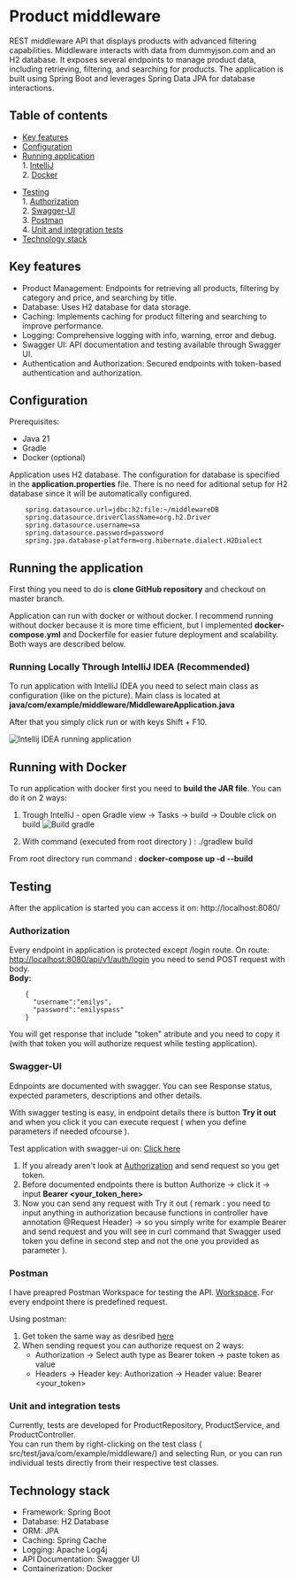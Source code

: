 # Product middleware
REST middleware API that displays products with advanced filtering capabilities.
Middleware interacts with data from dummyjson.com and an H2 database.
It exposes several endpoints to manage product data, including retrieving, filtering, and searching for products.
The application is built using Spring Boot and leverages Spring Data JPA for database interactions.

## Table of contents
* [Key features](#Key-features)<br>
* [Configuration](#Configuration)<br>
* [Running application](#Running-application)<br>
        1. [IntelliJ](#Running-Locally-Through-IntelliJ-IDEA-(Recommended))<br>
        2. [Docker](#Running-with-Docker)<br>      
- [Testing](#Testing)<br>
        1. [Authorization](#Authorization)<br>
        2. [Swagger-UI](#Swagger-UI)<br>
        3. [Postman](#Postman)<br>
        4. [Unit and integration tests](#Unit-and-integration-tests)<br>
- [Technology stack](#Technology-stack)                 

## Key features
- Product Management: Endpoints for retrieving all products, filtering by category and price, and searching by title.
- Database: Uses H2 database for data storage.
- Caching: Implements caching for product filtering and searching to improve performance.
- Logging: Comprehensive logging with info, warning, error and debug.
- Swagger UI: API documentation and testing available through Swagger UI.
- Authentication and Authorization: Secured endpoints with token-based authentication and authorization.

## Configuration

Prerequisites:
-  Java 21
-  Gradle
-  Docker (optional)

Application uses H2 database. The configuration for database is specified in the **application.properties** file.
There is no need for aditional setup for H2 database since it will be automatically configured.

        spring.datasource.url=jdbc:h2:file:~/middlewareDB
        spring.datasource.driverClassName=org.h2.Driver
        spring.datasource.username=sa
        spring.datasource.password=password
        spring.jpa.database-platform=org.hibernate.dialect.H2Dialect

## Running the application

First thing you need to do is **clone GitHub repository** and checkout on master branch.

Application can run with docker or without docker. I recommend running without docker because it is more time efficient, but I implemented **docker-compose.yml** and Dockerfile for easier future deployment and scalability. Both ways are described below.

### Running Locally Through IntelliJ IDEA (Recommended)
To run application with IntelliJ IDEA you need to select main class as configuration (like on the picture).
Main class is located at **java/com/example/middleware/MiddlewareApplication.java**

After that you simply click run or with keys Shift + F10.

![Intellij IDEA running application](https://github.com/BrunoPavlovic/product-middleware/assets/100703459/19ed1e9e-ed6c-44e3-b2e6-cc761076e2fd)

## Running with Docker
To run application with docker first you need to **build the JAR file**. You can do it on 2 ways:
  1. Trough IntelliJ - open Gradle view -> Tasks -> build -> Double click on build
     ![Build gradle](https://github.com/BrunoPavlovic/product-middleware/assets/100703459/6bac376b-d2f8-43a5-8a78-306ad642a679)

  2. With command (executed from root directory ) : ./gradlew build

From root directory run command : **docker-compose up -d --build**


## Testing 
After the application is started you can access it on: http://localhost:8080/

### Authorization
Every endpoint in application is protected except /login route.
On route: [http://localhost:8080/api/v1/auth/login](http://localhost:8080/api/v1/auth/login) you need to send POST request with body.<br>
**Body:**

        {
          "username":"emilys",
          "password":"emilyspass"
        }

You will get response that include "token" atribute and you need to copy it (with that token you will authorize request while testing application).

### Swagger-UI
Ednpoints are documented with swagger. You can see Response status, expected parameters, descriptions and other details.

With swagger testing is easy, in endpoint details there is button **Try it out** and when you click it you can execute request ( when you define parameters if needed ofcourse ).

Test application with swagger-ui on: [Click here](http://localhost:8080/swagger-ui/index.html#/)

1. If you already aren't look at [Authorization](#Authorization) and send request so you get token.
2. Before documented endpoints there is button Authorize -> click it -> input **Bearer <your_token_here>**
3. Now you can send any request with Try it out ( remark : you need to input anything in authorization because functions in controller have annotation @Request Header) -> so you simply write for example Bearer and send request and you will see in curl command that Swagger used token you define in second step and not the one you provided as parameter ).

### Postman
I have preapred Postman Workspace for testing the API. [Workspace](https://app.getpostman.com/join-team?invite_code=d835f3834911b6c14b292ddbeab18e23&target_code=8a62904c9ab51154f401740baafde1b3).
For every endpoint there is predefined request.

Using postman:
1. Get token the same way as desribed [here](#Authorization)
2. When sending request you can authorize request on 2 ways:
   - Authorization -> Select auth type as Bearer token -> paste token as value
   - Headers -> Header key: Authorization -> Header value: Bearer <your_token>

### Unit and integration tests
Currently, tests are developed for ProductRepository, ProductService, and ProductController.<br>
You can run them by right-clicking on the test class ( src/test/java/com/example/middleware/)  and selecting Run, or you can run individual tests directly from their respective test classes.

## Technology stack
- Framework: Spring Boot
- Database: H2 Database
- ORM: JPA
- Caching: Spring Cache
- Logging: Apache Log4j
- API Documentation: Swagger UI
- Containerization: Docker

